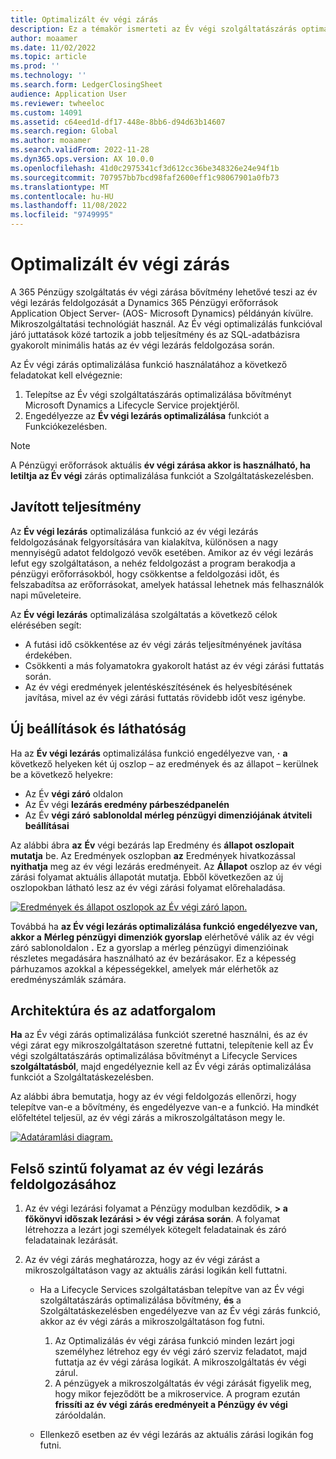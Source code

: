 ```yaml
---
title: Optimalizált év végi zárás
description: Ez a témakör ismerteti az Év végi szolgáltatászárás optimalizálása bővítményt, amely elérhető a főkönyv év végi zárási folyamatához.
author: moaamer
ms.date: 11/02/2022
ms.topic: article
ms.prod: ''
ms.technology: ''
ms.search.form: LedgerClosingSheet
audience: Application User
ms.reviewer: twheeloc
ms.custom: 14091
ms.assetid: c64eed1d-df17-448e-8bb6-d94d63b14607
ms.search.region: Global
ms.author: moaamer
ms.search.validFrom: 2022-11-28
ms.dyn365.ops.version: AX 10.0.0
ms.openlocfilehash: 41d0c2975341cf3d612cc36be348326e24e94f1b
ms.sourcegitcommit: 707957bb7bcd98faf2600eff1c98067901a0fb73
ms.translationtype: MT
ms.contentlocale: hu-HU
ms.lasthandoff: 11/08/2022
ms.locfileid: "9749995"
---
```

# <a name="optimize-year-end-close"></a>Optimalizált év végi zárás

A 365 Pénzügy szolgáltatás év végi zárása bővítmény lehetővé teszi az év végi lezárás feldolgozását a Dynamics 365 Pénzügyi erőforrások Application Object Server- (AOS- Microsoft Dynamics) példányán kívülre. Mikroszolgáltatási technológiát használ. Az Év végi optimalizálás funkcióval járó juttatások közé tartozik a jobb teljesítmény és az SQL-adatbázisra gyakorolt minimális hatás az év végi lezárás feldolgozása során.

Az Év végi zárás optimalizálása funkció használatához a következő feladatokat kell elvégeznie:

1. Telepítse az Év végi szolgáltatászárás optimalizálása bővítményt Microsoft Dynamics a Lifecycle Service projektjéről.
2. Engedélyezze az **Év végi lezárás optimalizálása** funkciót a Funkciókezelésben.

> [!NOTE]
> A Pénzügyi erőforrások aktuális **év végi zárása akkor is használható, ha letiltja az Év végi** zárás optimalizálása funkciót a Szolgáltatáskezelésben.

## <a name="improved-performance"></a>Javított teljesítmény

Az **Év végi lezárás** optimalizálása funkció az év végi lezárás feldolgozásának felgyorsítására van kialakítva, különösen a nagy mennyiségű adatot feldolgozó vevők esetében. Amikor az év végi lezárás lefut egy szolgáltatáson, a nehéz feldolgozást a program berakodja a pénzügyi erőforrásokból, hogy csökkentse a feldolgozási időt, és felszabadítsa az erőforrásokat, amelyek hatással lehetnek más felhasználók napi műveleteire.

Az **Év végi lezárás** optimalizálása szolgáltatás a következő célok elérésében segít:

- A futási idő csökkentése az év végi zárás teljesítményének javítása érdekében.
- Csökkenti a más folyamatokra gyakorolt hatást az év végi zárási futtatás során.
- Az év végi eredmények jelentéskészítésének és helyesbítésének javítása, mivel az év végi zárási futtatás rövidebb időt vesz igénybe.

## <a name="new-options-and-visibility"></a>Új beállítások és láthatóság

Ha az **Év végi lezárás** optimalizálása funkció engedélyezve van, **·** **a** következő helyeken két új oszlop – az eredmények és az állapot – kerülnek be a következő helyekre:

- Az Év **végi záró** oldalon
- Az Év végi **lezárás eredmény párbeszédpanelén**
- Az Év **végi záró** **sablonoldal mérleg pénzügyi dimenziójának átviteli beállításai**

Az alábbi ábra **az** **Év** végi bezárás lap Eredmény és **állapot oszlopait mutatja** be. Az Eredmények oszlopban **az** Eredmények hivatkozással **nyithatja** meg az év végi lezárás eredményeit. Az **Állapot** oszlop az év végi zárási folyamat aktuális állapotát mutatja. Ebből következően az új oszlopokban látható lesz az év végi zárási folyamat előrehaladása.

[![Eredmények és állapot oszlopok az Év végi záró lapon.](./media/Yearendclose.jpg)](./media/Yearendclose.jpg)

Továbbá ha **az Év végi lezárás optimalizálása funkció engedélyezve van, akkor a** **Mérleg pénzügyi dimenziók gyorslap** elérhetővé válik az év végi záró sablonoldalon **.** Ez a gyorslap a mérleg pénzügyi dimenzióinak részletes megadására használható az év bezárásakor. Ez a képesség párhuzamos azokkal a képességekkel, amelyek már elérhetők az eredményszámlák számára.

## <a name="architecture-and-data-flow"></a>Architektúra és az adatforgalom

**Ha** az Év végi zárás optimalizálása funkciót szeretné használni, és az év végi zárat egy mikroszolgáltatáson szeretné futtatni, telepítenie kell az Év végi szolgáltatászárás optimalizálása bővítményt a Lifecycle Services **szolgáltatásból**, majd engedélyeznie kell az Év végi zárás optimalizálása funkciót a Szolgáltatáskezelésben.

Az alábbi ábra bemutatja, hogy az év végi feldolgozás ellenőrzi, hogy telepítve van-e a bővítmény, és engedélyezve van-e a funkció. Ha mindkét előfeltétel teljesül, az év végi zárás a mikroszolgáltatáson megy le.

[![Adatáramlási diagram.](./media/Lifecycle-services.jpg)](./media/Lifecycle-services.jpg)

## <a name="high-level-flow-for-year-end-close-processing"></a>Felső szintű folyamat az év végi lezárás feldolgozásához

1. Az év végi lezárási folyamat a Pénzügy modulban kezdődik, **\> a főkönyvi időszak lezárási \> év végi zárása során**. A folyamat létrehozza a lezárt jogi személyek kötegelt feladatainak és záró feladatainak lezárását.
2. Az év végi zárás meghatározza, hogy az év végi zárást a mikroszolgáltatáson vagy az aktuális zárási logikán kell futtatni.

    - Ha a Lifecycle Services szolgáltatásban telepítve van az Év végi szolgáltatászárás optimalizálása bővítmény, **és** a Szolgáltatáskezelésben engedélyezve van az Év végi zárás funkció, akkor az év végi zárás a mikroszolgáltatáson fog futni.

        1. Az Optimalizálás év végi zárása funkció minden lezárt jogi személyhez létrehoz egy év végi záró szerviz feladatot, majd futtatja az év végi zárása logikát. A mikroszolgáltatás év végi zárul.
        2. A pénzügyek a mikroszolgáltatás év végi zárását figyelik meg, hogy mikor fejeződött be a mikroservice. A program ezután **frissíti az év végi zárás eredményeit a Pénzügy év végi** záróoldalán.

    - Ellenkező esetben az év végi lezárás az aktuális zárási logikán fog futni.
